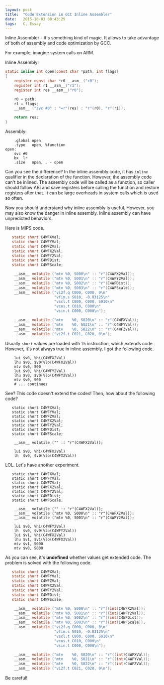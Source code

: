 ```yaml
---
layout: post
title:  "Code Extension in GCC Inline Assembler"
date:   2015-10-03 08:43:29
tags:   C, Essay
---
```

Inline Assembler - It's something kind of magic. It allows to take advantage of
both of assembly and code optimization by GCC.

For example, imagine system calls on ARM.

Inline Assembly:

```C
static inline int open(const char *path, int flags)
{
	register const char *r0 __asm__("r0");
	register int r1 __asm__("r1");
	register int res __asm__("r0");

	r0 = path;
	r1 = flags;
	__asm__ ("svc #0" : "=r"(res) : "r"(r0), "r"(r1));

	return res;
}
```

Assembly:

```
	.global	open
	.type	open, %function
open:
	svc	#0
	bx	lr
	.size	open, . - open
```

Can you see the difference? In the inline assembly code, it has `inline`
qualifier in the declaration of the function. However, the assembly code
can't be inlined. The assembly code will be called as a function, so
caller should follow ABI and save registers before calling the function
and restore registers after that. It can be large overheads in system calls
which is used so often.

Now you should understand why inline assembly is useful. However, you may also
know the danger in inline assembly. Inline assembly can have unpredicted behaviors.

Here is MIPS code.

```C
   static short C4WFXVal;
   static short C4WFYVal;
   static short C4WFZVal;
   static short C4WFX2Val;
   static short C4WFY2Val;
   static short C4WFDist;
   static short C4WFScale;

    __asm__ volatile ("mtv %0, S000\n" :: "r"(C4WFX2Val));
    __asm__ volatile ("mtv %0, S001\n" :: "r"(C4WFY2Val));
    __asm__ volatile ("mtv %0, S002\n" :: "r"(C4WFDist));
    __asm__ volatile ("mtv %0, S003\n" :: "r"(C4WFScale));
    __asm__ volatile ("vi2f.q C000, C000, 0\n"
                      "vfim.s S010, -0.03125\n"
                      "vscl.t C000, C000, S010\n"
                      "vcos.t C010, C000\n"
                      "vsin.t C000, C000\n");

    __asm__ volatile ("mtv    %0, S020\n" :: "r"(C4WFXVal));
    __asm__ volatile ("mtv    %0, S021\n" :: "r"(C4WFYVal));
    __asm__ volatile ("mtv    %0, S022\n" :: "r"(C4WFZVal));
    __asm__ volatile ("vi2f.t C021, C020, 0\n");
```

Usually `short` values are loaded with `lh` instruction, which extends code.
However, it's not always true in inline assembly. I got the following code.

```
	lui	$v0, %hi(C4WFX2Val)
	lhu	$v0, $v0(%lo(C4WFX2Val))
	mtv	$v0, S00
	lui	$v0, %hi(C4WFY2Val)
	lhu	$v0, $v0(%lo(C4WFY2Val))
	mtv	$v0, S00
	# ... continues
```

See? This code doesn't extend the codes! Then, how about the following code?

```
   static short C4WFXVal;
   static short C4WFYVal;
   static short C4WFZVal;
   static short C4WFX2Val;
   static short C4WFY2Val;
   static short C4WFDist;
   static short C4WFScale;

    __asm__ volatile ("" :: "r"(C4WFX2Val));
```

```
	lui	$v0, %hi(C4WFX2Val)
	lh	$v0, $v0(%lo(C4WFX2Val))
```

LOL. Let's have another experiment.

```
   static short C4WFXVal;
   static short C4WFYVal;
   static short C4WFZVal;
   static short C4WFX2Val;
   static short C4WFY2Val;
   static short C4WFDist;
   static short C4WFScale;

    __asm__ volatile ("" :: "r"(C4WFX2Val));
    __asm__ volatile ("mtv %0, S000\n" :: "r"(C4WFX2Val));
    __asm__ volatile ("mtv %0, S001\n" :: "r"(C4WFY2Val));
```

```
	lui	$v0, %hi(C4WFY2Val)
	lh	$v0, $v0(%lo(C4WFY2Val))
	lui	$v1, %hi(C4WFX2Val)
	lhu	$v1, $v1(%lo(C4WFX2Val))
	mtv	$v1, S000
	mtv	$v0, S000
```

As you can see, it's __undefined__ whether values get extended code.
The problem is solved with the following code.

```C
   static short C4WFXVal;
   static short C4WFYVal;
   static short C4WFZVal;
   static short C4WFX2Val;
   static short C4WFY2Val;
   static short C4WFDist;
   static short C4WFScale;

    __asm__ volatile ("mtv %0, S000\n" :: "r"((int)C4WFX2Val));
    __asm__ volatile ("mtv %0, S001\n" :: "r"((int)C4WFY2Val));
    __asm__ volatile ("mtv %0, S002\n" :: "r"((int)C4WFDist));
    __asm__ volatile ("mtv %0, S003\n" :: "r"((int)C4WFScale));
    __asm__ volatile ("vi2f.q C000, C000, 0\n"
                      "vfim.s S010, -0.03125\n"
                      "vscl.t C000, C000, S010\n"
                      "vcos.t C010, C000\n"
                      "vsin.t C000, C000\n");

    __asm__ volatile ("mtv    %0, S020\n" :: "r"((int)C4WFXVal));
    __asm__ volatile ("mtv    %0, S021\n" :: "r"((int)C4WFYVal));
    __asm__ volatile ("mtv    %0, S022\n" :: "r"((int)C4WFZVal));
    __asm__ volatile ("vi2f.t C021, C020, 0\n");
```

Be careful!
